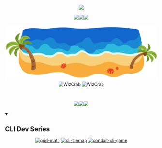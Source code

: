<!-- Typing SVG -->
<p align="center">
  <a href="https://git.io/typing-svg">
    <img src="https://readme-typing-svg.herokuapp.com/?lines=Greetings+!+👋;Time+for+some+Rust+!;Wiz+Wiz+⭐;Zero+Cost+Enjoyer+:D;Crab+Crab+🦀&center=true&size=30&color=ff5050">
  </a>
</p>

<!-- crates.io link -->
<p align="center">
  <a href="https://crates.io/users/WizCrab">
    <img src="https://custom-icon-badges.demolab.com/badge/->               >               >               >-FF976E?style=for-the-badge"><img src="https://custom-icon-badges.demolab.com/badge/-WIZ%20CRAB%20CRATES%20IO-FF976E?style=for-the-badge&logo=package&logoColor=black"><img src="https://custom-icon-badges.demolab.com/badge/-<                <                <                <-FF976E?style=for-the-badge">
  </a>
</p>

<!-- Beach SVG -->
<img src='beach/beach.svg' width='1000'/>

<!-- Diagrams -->
<div align="center">
  <!-- GitHub Stats -->
  <img width="500px" src="https://github-readme-stats.vercel.app/api?username=WizCrab&show_icons=true&rank_icon=github&theme=calm_pink" alt='WizCrab' />
  <!-- Languages Used -->
  <img width="340px" src="https://github-readme-stats.vercel.app/api/top-langs?username=WizCrab&layout=donut&theme=calm_pink" alt='WizCrab' />
</div>
<br><br>

<!-- All Repos Link -->
<p align="center">
  <a href="https://github.com/WizCrab?tab=repositories">
    <img src="https://custom-icon-badges.demolab.com/badge/-↓                   ↓                   ↓                   ↓-333745?style=for-the-badge"><img src="https://custom-icon-badges.demolab.com/badge/-HERE%20ARE%20ALL%20MY%20CRATES-333745?style=for-the-badge"><img src="https://custom-icon-badges.demolab.com/badge/-↓                   ↓                   ↓                   ↓-333745?style=for-the-badge">
  </a>
</p>

<!-- Repos Table -->
<details open> 
  <summary><h2>CLI Dev Series</h2></summary>
  <p align="center">
    <a href="https://github.com/WizCrab/grid-math"><img width="278" src="https://denvercoder1-github-readme-stats.vercel.app/api/pin/?username=WizCrab&repo=grid-math&show_icons=false&theme=calm_pink" alt="grid-math"></a>
    <a href="https://github.com/WizCrab/cli-tilemap"><img width="278" src="https://denvercoder1-github-readme-stats.vercel.app/api/pin/?username=WizCrab&repo=cli-tilemap&show_icons=false&theme=calm_pink" alt="cli-tilemap"></a>
    <a href="https://github.com/WizCrab/conduit-cli-game"><img width="278" src="https://denvercoder1-github-readme-stats.vercel.app/api/pin/?username=WizCrab&repo=conduit-cli-game&show_icons=false&theme=calm_pink" alt="conduit-cli-game"></a>
  </p>
</details>
